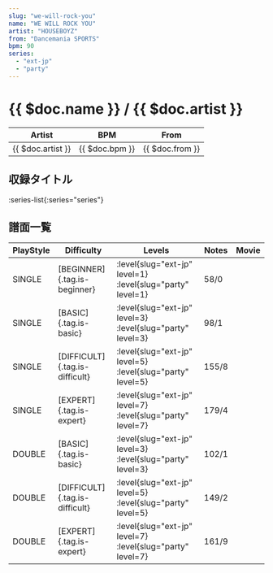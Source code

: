 ```yaml
---
slug: "we-will-rock-you"
name: "WE WILL ROCK YOU"
artist: "HOUSEBOYZ"
from: "Dancemania SPORTS"
bpm: 90
series:
  - "ext-jp"
  - "party"
---
```


# {{ $doc.name }} / {{ $doc.artist }}

|Artist|BPM|From|
|------|---|----|
|{{ $doc.artist }}|{{ $doc.bpm }}|{{ $doc.from }}|

## 収録タイトル

:series-list{:series="series"}

## 譜面一覧

|PlayStyle|Difficulty|Levels|Notes|Movie|
|---------|----------|------|-----|-----|
|SINGLE|[BEGINNER]{.tag.is-beginner}|:level{slug="ext-jp" level=1} :level{slug="party" level=1}|58/0||
|SINGLE|[BASIC]{.tag.is-basic}|:level{slug="ext-jp" level=3} :level{slug="party" level=3}|98/1||
|SINGLE|[DIFFICULT]{.tag.is-difficult}|:level{slug="ext-jp" level=5} :level{slug="party" level=5}|155/8||
|SINGLE|[EXPERT]{.tag.is-expert}|:level{slug="ext-jp" level=7} :level{slug="party" level=7}|179/4||
|DOUBLE|[BASIC]{.tag.is-basic}|:level{slug="ext-jp" level=3} :level{slug="party" level=3}|102/1||
|DOUBLE|[DIFFICULT]{.tag.is-difficult}|:level{slug="ext-jp" level=5} :level{slug="party" level=5}|149/2||
|DOUBLE|[EXPERT]{.tag.is-expert}|:level{slug="ext-jp" level=7} :level{slug="party" level=7}|161/9||
